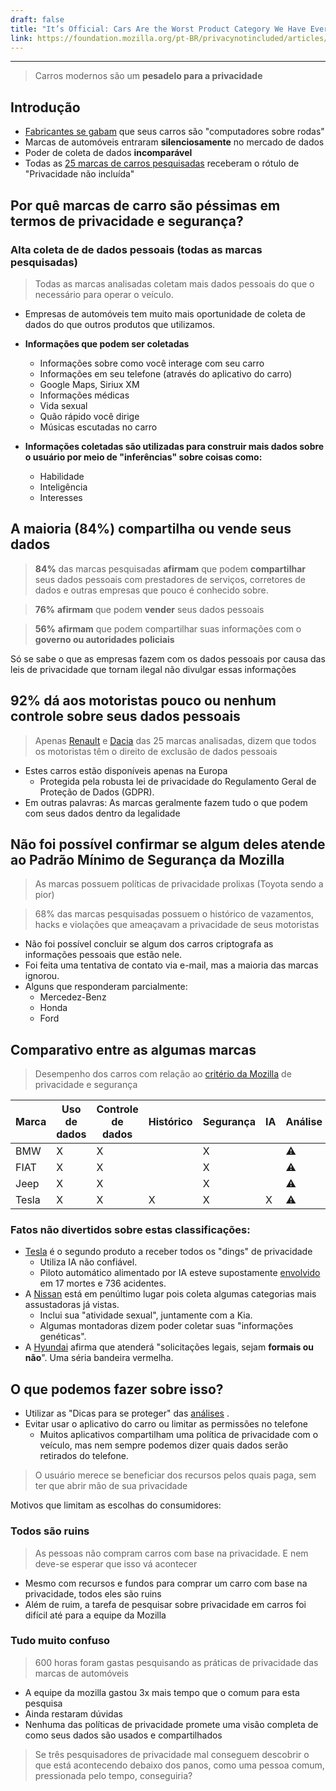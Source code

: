 ```yaml
---
draft: false
title: "It’s Official: Cars Are the Worst Product Category We Have Ever Reviewed for Privacy"
link: https://foundation.mozilla.org/pt-BR/privacynotincluded/articles/its-official-cars-are-the-worst-product-category-we-have-ever-reviewed-for-privacy/
---
```


 
---

> Carros modernos são um **pesadelo para a privacidade**

## Introdução

- [Fabricantes se gabam](https://www.latimes.com/business/autos/la-fi-hy-musk-computer-on-wheels-20150319-story.html) que seus carros são "computadores sobre rodas"
- Marcas de automóveis entraram **silenciosamente** no mercado de dados
- Poder de coleta de dados **incomparável**
- Todas as [25 marcas de carros pesquisadas](https://foundation.mozilla.org/pt-BR/privacynotincluded/categories/cars/) receberam o rótulo de "Privacidade não incluída"

## Por quê marcas de carro são péssimas em termos de privacidade e segurança?

### Alta coleta de de dados pessoais (todas as marcas pesquisadas)

> Todas as marcas analisadas coletam mais dados pessoais do que o necessário para operar o veículo.

- Empresas de automóveis tem muito mais oportunidade de coleta de dados do que outros produtos que utilizamos.

- **Informações que podem ser coletadas**
	- Informações sobre como você interage com seu carro
	- Informações em seu telefone (através do aplicativo do carro)
	- Google Maps, Siriux XM
	- Informações médicas
	- Vida sexual
	- Quão rápido você dirige
	- Músicas escutadas no carro
- **Informações coletadas são utilizadas para construir mais dados sobre o usuário por meio de "inferências" sobre coisas como:**
	- Habilidade
	- Inteligência
	- Interesses

## A maioria (84%) compartilha ou vende seus dados

> **84%** das marcas pesquisadas **afirmam** que podem **compartilhar** seus dados pessoais com prestadores de serviços, corretores de dados e outras empresas que pouco é conhecido sobre.

> **76%** **afirmam** que podem **vender** seus dados pessoais

> **56%** **afirmam** que podem compartilhar suas informações com o **governo ou autoridades policiais**

Só se sabe o que as empresas fazem com os dados pessoais por causa das leis de privacidade que tornam ilegal não divulgar essas informações

## 92% dá aos motoristas pouco ou nenhum controle sobre seus dados pessoais

> Apenas [Renault](https://foundation.mozilla.org/pt-BR/privacynotincluded/renault/) e [Dacia](https://foundation.mozilla.org/pt-BR/privacynotincluded/dacia/) das 25 marcas analisadas, dizem que todos os motoristas têm o direito de exclusão de dados pessoais

- Estes carros estão disponíveis apenas na Europa
	- Protegida pela robusta lei de privacidade do Regulamento Geral de Proteção de Dados (GDPR).
- Em outras palavras: As marcas geralmente fazem tudo o que podem com seus dados dentro da legalidade 

## Não foi possível confirmar se algum deles atende ao Padrão Mínimo de Segurança da Mozilla

> As marcas possuem políticas de privacidade prolixas (Toyota sendo a pior)

> 68% das marcas pesquisadas possuem o histórico de vazamentos, hacks e violações que ameaçavam a privacidade de seus motoristas

- Não foi possível concluir se algum dos carros criptografa as informações pessoais que estão nele.
- Foi feita uma tentativa de contato via e-mail, mas a maioria das marcas ignorou.
- Alguns que responderam parcialmente:
	- Mercedez-Benz
	- Honda
	- Ford

## Comparativo entre as algumas marcas

> Desempenho dos carros com relação ao [critério da Mozilla](https://foundation.mozilla.org/pt-BR/privacynotincluded/about/methodology/) de privacidade e segurança

| Marca | Uso de dados | Controle de dados | Histórico | Segurança | IA  | Análise |
| ----- | ------------ | ----------------- | --------- | --------- | --- | ------- |
| BMW   | X            | X                 |           | X         |     | ⚠️       |
| FIAT  | X            | X                 |           | X         |     | ⚠️       |
| Jeep  | X            | X                 |           | X         |     | ⚠️       |
| Tesla | X            | X                 | X         | X         | X   | ⚠️       |

### Fatos não divertidos sobre estas classificações:

- [Tesla](https://foundation.mozilla.org/pt-BR/privacynotincluded/tesla/) é o segundo produto a receber todos os "dings" de privacidade
	- Utiliza IA não confiável.
	- Piloto automático alimentado por IA esteve supostamente [envolvido](https://www.washingtonpost.com/technology/2023/06/10/tesla-autopilot-crashes-elon-musk/) em 17 mortes e 736 acidentes.
- A [Nissan](https://foundation.mozilla.org/pt-BR/privacynotincluded/nissan/) está em penúltimo lugar pois coleta algumas categorias mais assustadoras já vistas. 
	- Inclui sua "atividade sexual", juntamente com a Kia.
	- Algumas montadoras dizem poder coletar suas "informações genéticas".
- A [Hyundai](https://foundation.mozilla.org/pt-BR/privacynotincluded/hyundai/) afirma que atenderá "solicitações legais, sejam **formais ou não**". Uma séria bandeira vermelha.

## O que podemos fazer sobre isso?

- Utilizar as "Dicas para se proteger" das [análises](https://foundation.mozilla.org/pt-BR/privacynotincluded/categories/cars/) .
- Evitar usar o aplicativo do carro ou limitar as permissões no telefone
	- Muitos aplicativos compartilham uma política de privacidade com o veículo, mas nem sempre podemos dizer quais dados serão retirados do telefone.

> O usuário merece se beneficiar dos recursos pelos quais paga, sem ter que abrir mão de sua privacidade

Motivos que limitam as escolhas do consumidores:

### Todos são ruins

> As pessoas não compram carros com base na privacidade. E nem deve-se esperar que isso vá acontecer

- Mesmo com recursos e fundos para comprar um carro com base na privacidade, todos eles são ruins
- Além de ruim, a tarefa de pesquisar sobre privacidade em carros foi difícil até para a equipe da Mozilla

### Tudo muito confuso

> 600 horas foram gastas pesquisando as práticas de privacidade das marcas de automóveis

- A equipe da mozilla gastou 3x mais tempo que o comum para esta pesquisa
- Ainda restaram dúvidas
- Nenhuma das políticas de privacidade promete uma visão completa de como seus dados são usados e compartilhados

> Se três pesquisadores de privacidade mal conseguem descobrir o que está acontecendo debaixo dos panos, como uma pessoa comum, pressionada pelo tempo, conseguiria?

